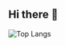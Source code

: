 ## Hi there 👋

![Top Langs](https://github-readme-stats.vercel.app/api/top-langs/?username=TeoBarrena&layout=compact&theme=dark)

